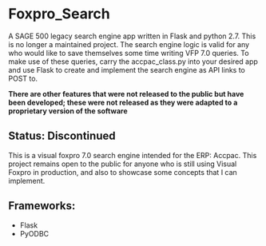 # Foxpro_Search
A SAGE 500 legacy search engine app written in Flask and python 2.7.
This is no longer a maintained project. The search engine logic is valid for any who would like to save themselves some time writing VFP 7.0 queries. To make use of these queries, carry the accpac_class.py into your desired app and use Flask to create and implement the search engine as API links to POST to.

**There are other features that were not released to the public but have been developed; these were not released as they were adapted to a proprietary version of the software**

## Status: Discontinued
This is a visual foxpro 7.0 search engine intended for the ERP: Accpac.
This project remains open to the public for anyone who is still using Visual Foxpro in production, and also to showcase some concepts that I can implement.


## Frameworks:
 - Flask
 - PyODBC
